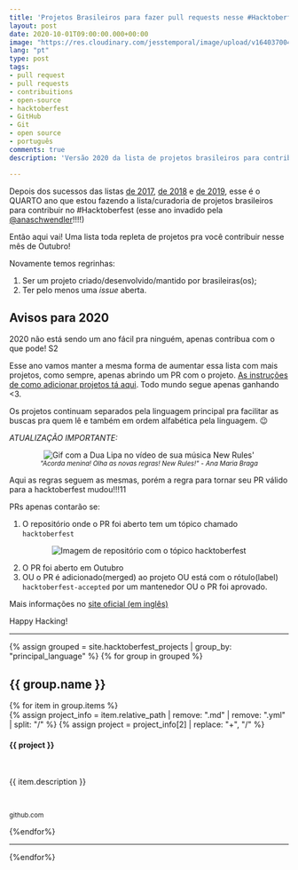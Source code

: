```yaml
---
title: 'Projetos Brasileiros para fazer pull requests nesse #Hacktoberfest 2020'
layout: post
date: 2020-10-01T09:00:00.000+00:00
image: "https://res.cloudinary.com/jesstemporal/image/upload/v1640370040/covers/variados_aanizj.png"
lang: "pt"
type: post
tags:
- pull request
- pull requests
- contribuitions
- open-source
- hacktoberfest
- GitHub
- Git
- open source
- português
comments: true
description: 'Versão 2020 da lista de projetos brasileiros para contribuir no #Hacktoberfest'

---
```

Depois dos sucessos das listas [de 2017](https://medium.com/nossa-coletividad/projetos-brasileiros-para-fazer-pull-requests-nesse-hacktoberfest-4dc9b9b576c0), [de 2018](https://medium.com/@jessicatemporal/projetos-brasileiros-para-contribuir-nesse-hacktoberfest-vers%C3%A3o-2018-4925959b9411) e [de 2019](https://jtemporal.com/projetos-brasileiros-para-fazer-pull-requests-nesse-hacktoberfest-o-retorno/), esse é o QUARTO ano que estou fazendo a lista/curadoria de projetos brasileiros para contribuir no #Hacktoberfest (esse ano invadido pela [@anaschwendler](https://twitter.com/anaschwendler)!!!!)

Então aqui vai! Uma lista toda repleta de projetos pra você contribuir nesse mês de Outubro!

Novamente temos regrinhas:

1. Ser um projeto criado/desenvolvido/mantido por brasileiras(os);
2. Ter pelo menos uma _issue_ aberta.

## Avisos para 2020

2020 não está sendo um ano fácil pra ninguém, apenas contribua com o que pode! S2

Esse ano vamos manter a mesma forma de aumentar essa lista com mais projetos, como sempre, apenas abrindo um PR com o projeto. [As instruções de como adicionar projetos tá aqui](https://jtemporal.com/adicionando-um-novo-projeto-na-lista-da-hacktoberfest-2019/). Todo mundo segue apenas ganhando <3.

Os projetos continuam separados pela linguagem principal pra facilitar as buscas pra quem lê e também em ordem alfabética pela linguagem. 😉

_ATUALIZAÇÃO IMPORTANTE:_

<center>
<img src="https://media.giphy.com/media/26CaM3Ei5kTjWLg9a/giphy.gif" alt="Gif com a Dua Lipa no vídeo de sua música New Rules'"/>
<br>
<small><i>"Acorda menina! Olha as novas regras! New Rules!" - Ana Maria Braga</i></small>
</center>

Aqui as regras seguem as mesmas, porém a regra para tornar seu PR válido para a hacktoberfest mudou!!!11

PRs apenas contarão se:

1. O repositório onde o PR foi aberto tem um tópico chamado `hacktoberfest`

<center>
<img src="https://user-images.githubusercontent.com/4131432/94991921-abbd5280-0586-11eb-98a7-5e0c976aeebf.png" alt="Imagem de repositório com o tópico hacktoberfest"/>
<br>
</center>

2. O PR foi aberto em Outubro
3. OU o PR é adicionado(merged) ao projeto OU está com o rótulo(label) `hacktoberfest-accepted` por um mantenedor OU o PR foi aprovado.

Mais informações no [site oficial (em inglês)](https://hacktoberfest.digitalocean.com/hacktoberfest-update)

Happy Hacking!

---

{% assign grouped = site.hacktoberfest_projects | group_by: "principal_language" %}
{% for group in grouped %}
<h2> {{ group.name }} </h2>
{% for item in group.items %}
<div class="github-project-share">
<a style="text-decoration: none;" href="{{ item.repo }}">
{% assign project_info = item.relative_path |  remove: ".md" | remove: ".yml" | split: "/"  %}
{% assign project = project_info[2] | replace: "+", "/" %}
<div class="github-project-share-card ">
<img src="{{ item.image }}" alt="" />
<h4>{{ project }}</h4>
<br/>
<p>{{ item.description }}</p><br>
<p><small>github.com</small></p>
</div>
</a>
</div>
{%endfor%}

---

{%endfor%}
